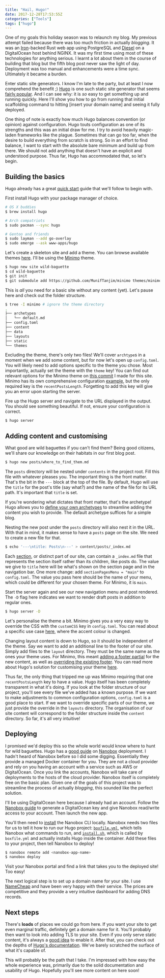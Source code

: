 ```yaml
---
title: "Hail, Hugo!"
date: 2017-12-28T17:53:55Z
categories: ["Tools"]
tags: ["hugo"]
---
```


One of my goals this holiday season was to relaunch my blog. My previous attempt
failed because there was too much friction in actually *blogging*. It was an
[Iron](http://ironframework.io/)-backed Rust web app using PostgreSQL and
[Diesel](http://diesel.rs/) on a DigitalOcean host behind NGINX. It was my first
time using most of these technologies for anything serious. I learnt a lot about
them in the course of building that blog but the fifth blog post never saw the
light of day. Deployment was too manual and enhancements were a time sync.
Ultimately it became a burden.

Enter static site generators. I know I'm late to the party, but at least I now
comprehend the benefit ;) [Hugo](https://gohugo.io/) is one such static site
generator that seems [fairly
popular](https://github.com/gohugoio/hugo/stargazers). And I can see why: it is
*so* easy to get something up and running quickly. Here I'll show you how to go
from running that initial scaffolding command to hitting [insert your domain
name] and seeing it fully deployed.

One thing of note is exactly how much Hugo balances convention (or opinion)
against configuration. Hugo touts configuration as one of its strengths and
this was an initial draw for me. I try to avoid heavily magic-laden frameworks
like the plague. Sometimes that can go too far, when the desire to build
everything from scratch is strong. So in an effort to find balance, I want to
start with the absolute bare minimum and build up from there. We should not add
anything that doesn't have an explicit and understood purpose. Thus far, Hugo
has accommodated that, so let's begin.

## Building the basics

Hugo already has a great [quick
start](https://gohugo.io/getting-started/quick-start/) guide that we'll follow
to begin with.

First install Hugo with your package manager of choice.

```bash
# OS X buddies
$ brew install hugo

# Arch compatriots
$ sudo pacman --sync hugo

# Gentoo and friends
$ sudo layman --add go-overlay
$ sudo emerge --ask www-apps/hugo
```

Let's create a skeleton site and add a theme. You can browse available themes
[here](https://themes.gohugo.io/). I'll be using the
[Minimo](https://minimo.netlify.com/) theme.

```bash
$ hugo new site wild-baguette
$ cd wild-baguette
$ git init
$ git submodule add https://github.com/MunifTanjim/minimo themes/minimo
```

This is *all* you need for a basic site without any content (yet). Let's pause
here and check out the folder structure.

```bash
$ tree -I minimo # ignore the theme directory
.
├── archetypes
│   └── default.md
├── config.toml
├── content
├── data
├── layouts
├── static
└── themes
```

Excluding the theme, there's only two files! We'll cover `archtype`s in a moment
when we add some content, but for now let's open up `config.toml`. You will
likely need to add options specific to the theme you chose. Most importantly,
actually set the theme with the `theme` key! You can find out relevant options
for the Minimo theme on [this
commit](https://github.com/kwyse/personal-website/blob/b00c1f66a4a30f260347a8507d479f0c9fde36f9/config.toml)
I made for this site.  Minimo has its own comprehensive configuration
[example](https://themes.gohugo.io/theme/minimo/docs/example-config-toml/), but
the only required key is the `recentPostsLength`. Forgetting to add this key
will give you an error upon starting the server.

Fire up the Hugo server and navigate to the URL displayed in the output. You
should see something beautiful. If not, ensure your configuration is correct.

```bash
$ hugo server
```

## Adding content and customising

What good are wild baguettes if you can't find them? Being good citizens,
we'll share our knowledge on their habitats in our first blog post.

```bash
$ hugo new posts/where_to_find_them.md
```

The `posts` directory will be nested under `contents` in the project root.  Fill
this file with whatever pleases you. The important thing is the front matter.
That's the bit in the `---` block at the top of the file. By default, Hugo will
use the `title` for the post's title (say what?) and the name of the file for
its URL path. It's important that `title` is set.

If you're wondering what dictates that front matter, that's the archetype! Hugo
allows you to [define your own
archetypes](https://gohugo.io/content-management/archetypes/) to streamline
adding the content you wish to provide. The default archetype suffices for a
simple blog.

Nesting the new post under the `posts` directory will also nest it in the URL.
With that in mind, it makes sense to have a `posts` page on the site. We need to
create a new file for that.

```bash
$ echo '---\ntitle: Posts\n---' > content/posts/_index.md
```

Each [section](https://gohugo.io/content-management/sections/), or distinct part
of our site, can contain a `_index.md` file that represents the section itself
rather than its children, like posts do. The value we give to `title` here will
be what's shown on the section page and in the navigation bar. One more change:
add `sectionPagesMenu = "main"` to `config.toml`. The value you pass here should
be the name of your menu, which could be different for your chosen theme. For
Minimo, it is `main`.

Start the server again and see our new navigation menu and post rendered. The
`-D` flag here indicates we want to render draft posts in addition to regular
ones.

```bash
$ hugo server -D
```

Let's personalise the theme a bit. Minimo gives you a very easy way to override
the CSS with the `customCSS` key in `config.toml`. You can read about a specific
use case [here](https://discourse.gohugo.io/t/minimo-css-customization/7173/4),
where the accent colour is changed.

Changing layout content is down to Hugo, so it should be independent of the
theme. Say we want to add an additional line to the footer of our site. Simply
add files to the `layout` directory. They must be the same name as the ones your
theme uses. For Minimo, this meant [adding a footer
partial](https://github.com/kwyse/personal-website/blob/41e3702fa15589739e22f64870acb9c19e9a7322/layouts/partials/footer/attribution.html)
for the new content, as well as [overriding the existing
footer](https://github.com/kwyse/personal-website/blob/41e3702fa15589739e22f64870acb9c19e9a7322/layouts/partials/footer.html).
You can read more about Hugo's solution for customising your theme
[here](https://gohugo.io/themes/customizing/).

Thus far, the only thing that tripped me up was Minimo requiring that one
`recentPostsLength` key to have a value. Hugo itself has been completely
transparent in what it's doing. If you look at the folder structure of our
project, you'll see every file we've added has a known purpose. If we want to
make adjustments to common configuration options, `config.toml` is a good place
to start. If we want to override specific parts of our theme, we just provide
the override in the `layouts` directory. The organisation of our site content
will correspond to the folder structure inside the `content` directory. So far,
it's all very intuitive!

## Deploying

I promised we'd deploy this so the whole world would know where to hunt for
wild baguettes. Hugo has a [good
guide](https://gohugo.io/hosting-and-deployment/deployment-with-nanobox/) on
[Nanobox](https://nanobox.io/) deployment. I hadn't heard of
Nanobox before so I did some digging. Essentially they provide a managed Docker
container for you. They are not a cloud provider and rely on you having an
account with a service such as AWS or DigitalOcean. Once you link the accounts,
Nanobox will take care of deployments to the hosts of the cloud provider.
Nanobox itself is completely free on the basic plan. Given one of the goals of
this project was to streamline the process of actually *blogging*, this sounded
like the perfect solution.

I'll be using DigitalOcean here because I already had an account. Follow the
[Nanobox
guide](https://docs.nanobox.io/providers/hosting-accounts/digitalocean/) to
generate a DigitalOcean key and give Nanobox read/write access to your account.
Then launch the new app.

You'll then need to [install](https://docs.nanobox.io/install/) the Nanobox CLI
locally. Nanobox needs two files for us to tell it how to run our Hugo project:
[`boxfile.yml`](https://github.com/kwyse/personal-website/blob/65791863bff9abfd4c6e430ca38d601c90d9b61c/boxfile.yml),
which tells Nanobox what commands to run, and
[`install.sh`](https://github.com/kwyse/personal-website/blob/65791863bff9abfd4c6e430ca38d601c90d9b61c/install.sh),
which is called by `boxfile.yml` and actually installs Hugo inside the
container. Add these files to your project, then tell Nanobox to deploy!

```bash
$ nanobox remote add <nanobox-app-name>
$ nanobox deploy
```

Visit your Nanobox portal and find a link that takes you to the deployed site!
Too easy!

The next logical step is to set up a domain name for your site. I use
[NameCheap](https://www.namecheap.com/) and have been very happy with their
service. The prices are competitive and they provide a very intuitive dashboard
for adding DNS records.

## Next steps

There's **loads** of places we could go from here. If you want your site to get
even marginal traffic, definitely get a domain name for it. You'll probably then
want to look into adding TLS to your site. Even if you only serve static
content, it's always a [good
idea](https://security.stackexchange.com/questions/142496/which-security-measures-make-sense-for-a-static-web-site)
to enable it. After that, you can check out the depths of [Hugo's
documentation](https://gohugo.io/documentation/).  We've barely scratched the
surface of what it's capable of.

This will probably be the path that I take. I'm impressed with how easy the
whole experience was, primarily due to the solid documentation and usability of
Hugo. Hopefully you'll see more content on here soon!
